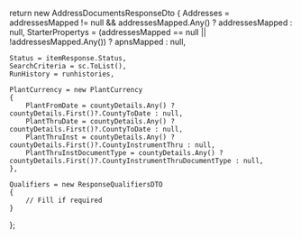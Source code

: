 
return new AddressDocumentsResponseDto
{
    Addresses = addressesMapped != null && addressesMapped.Any() ? addressesMapped : null,
    StarterPropertys = (addressesMapped == null || !addressesMapped.Any()) ? apnsMapped : null,

    Status = itemResponse.Status,
    SearchCriteria = sc.ToList(),
    RunHistory = runhistories,

    PlantCurrency = new PlantCurrency
    {
        PlantFromDate = countyDetails.Any() ? countyDetails.First()?.CountyToDate : null,
        PlantThruDate = countyDetails.Any() ? countyDetails.First()?.CountyToDate : null,
        PlantThruInst = countyDetails.Any() ? countyDetails.First()?.CountyInstrumentThru : null,
        PlantThruInstDocumentType = countyDetails.Any() ? countyDetails.First()?.CountyInstrumentThruDocumentType : null,
    },

    Qualifiers = new ResponseQualifiersDTO
    {
        // Fill if required
    }
};
